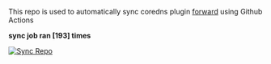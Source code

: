 This repo is used to automatically sync coredns plugin [forward](https://github.com/QZLin/forward) using Github Actions

**sync job ran [193] times**

[![Sync Repo](https://github.com/QZLin/coredns-extract/actions/workflows/sync.yaml/badge.svg)](https://github.com/QZLin/coredns-extract/actions/workflows/sync.yaml)
